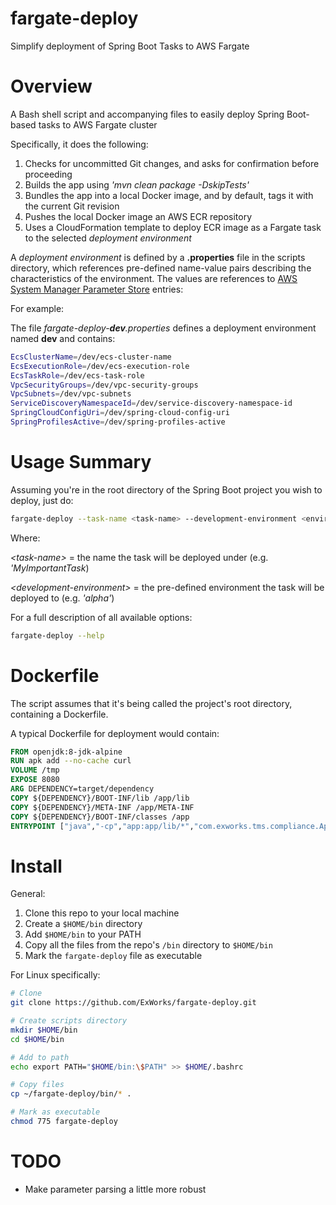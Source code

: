 fargate-deploy
=

Simplify deployment of Spring Boot Tasks to AWS Fargate

Overview
=

A Bash shell script and accompanying files to easily deploy Spring Boot-based tasks to AWS Fargate cluster

Specifically, it does the following:

1) Checks for uncommitted Git changes, and asks for confirmation before proceeding
2) Builds the app using *'mvn clean package -DskipTests'*
3) Bundles the app into a local Docker image, and by default, tags it with the current Git revision
4) Pushes the local Docker image an AWS ECR repository
5) Uses a CloudFormation template to deploy ECR image as a Fargate task to the selected *deployment environment*

A *deployment environment* is defined by a **.properties** file in the scripts directory, which references pre-defined 
name-value pairs describing the characteristics of the environment.  The values are references to [AWS System Manager 
Parameter Store](https://aws.amazon.com/systems-manager/features/#Parameter_Store) entries:

For example:

The file *fargate-deploy-**dev**.properties* defines a deployment environment named **dev** and contains:

```sh
EcsClusterName=/dev/ecs-cluster-name
EcsExecutionRole=/dev/ecs-execution-role
EcsTaskRole=/dev/ecs-task-role
VpcSecurityGroups=/dev/vpc-security-groups
VpcSubnets=/dev/vpc-subnets
ServiceDiscoveryNamespaceId=/dev/service-discovery-namespace-id
SpringCloudConfigUri=/dev/spring-cloud-config-uri
SpringProfilesActive=/dev/spring-profiles-active
 ```
 
Usage Summary
=

Assuming you're in the root directory of the Spring Boot project you wish to deploy, just do:

```sh
fargate-deploy --task-name <task-name> --development-environment <environment-name> --run-docker-login
```

Where:
 
*\<task-name>* = the name the task will be deployed under (e.g. *'MyImportantTask*)

*\<development-environment>* = the pre-defined environment the task will be deployed to (e.g. *'alpha'*)  

For a full description of all available options:

```sh
fargate-deploy --help
``` 

Dockerfile
=

The script assumes that it's being called the project's root directory, containing a Dockerfile.  

A typical Dockerfile for 
deployment would contain:

```dockerfile
FROM openjdk:8-jdk-alpine
RUN apk add --no-cache curl
VOLUME /tmp
EXPOSE 8080
ARG DEPENDENCY=target/dependency
COPY ${DEPENDENCY}/BOOT-INF/lib /app/lib
COPY ${DEPENDENCY}/META-INF /app/META-INF
COPY ${DEPENDENCY}/BOOT-INF/classes /app
ENTRYPOINT ["java","-cp","app:app/lib/*","com.exworks.tms.compliance.Application"] 
```

Install
=

General:

1) Clone this repo to your local machine
1) Create a `$HOME/bin` directory
2) Add `$HOME/bin` to your PATH
3) Copy all the files from the repo's `/bin` directory to `$HOME/bin`
4) Mark the `fargate-deploy` file as executable

For Linux specifically:
```sh
# Clone
git clone https://github.com/ExWorks/fargate-deploy.git

# Create scripts directory
mkdir $HOME/bin
cd $HOME/bin

# Add to path
echo export PATH="$HOME/bin:\$PATH" >> $HOME/.bashrc

# Copy files
cp ~/fargate-deploy/bin/* .

# Mark as executable
chmod 775 fargate-deploy
```

TODO
=

- Make parameter parsing a little more robust
 

